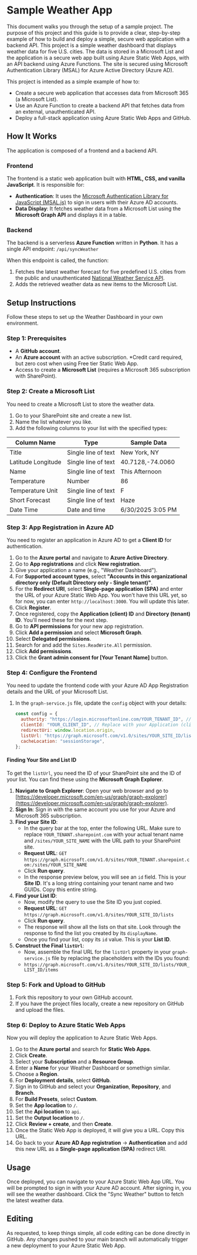 # Sample Weather App

This document walks you through the setup of a sample project. The purpose of this project and this guide is to provide a clear, step-by-step example of how to build and deploy a simple, secure web application with a backend API. This project is a simple weather dashboard that displays weather data for five U.S. cities. The data is stored in a Microsoft List and the application is a secure web app built using Azure Static Web Apps, with an API backend using Azure Functions. The site is secured using Microsoft Authentication Library (MSAL) for Azure Active Directory (Azure AD).

This project is intended as a simple example of how to:

  * Create a secure web application that accesses data from Microsoft 365 (a Microsoft List).
  * Use an Azure Function to create a backend API that fetches data from an external, unauthenticated API.
  * Deploy a full-stack application using Azure Static Web Apps and GitHub.

## How It Works

The application is composed of a frontend and a backend API.

### Frontend

The frontend is a static web application built with **HTML, CSS, and vanilla JavaScript**. It is responsible for:

  * **Authentication**: It uses the [Microsoft Authentication Library for JavaScript (MSAL.js)](https://github.com/AzureAD/microsoft-authentication-library-for-js) to sign in users with their Azure AD accounts.
  * **Data Display**: It fetches weather data from a Microsoft List using the **Microsoft Graph API** and displays it in a table.

### Backend

The backend is a serverless **Azure Function** written in **Python**. It has a single API endpoint: `/api/syncWeather`

When this endpoint is called, the function:

1.  Fetches the latest weather forecast for five predefined U.S. cities from the public and unauthenticated [National Weather Service API](https://www.weather.gov/documentation/services-web-api).
2.  Adds the retrieved weather data as new items to the Microsoft List.

## Setup Instructions

Follow these steps to set up the Weather Dashboard in your own environment.

### Step 1: Prerequisites

  * A **GitHub account**.
  * An **Azure account** with an active subscription.  *Credit card required, but zero cost when using Free tier Static Web App.
  * Access to create a **Microsoft List** (requires a Microsoft 365 subscription with SharePoint).

### Step 2: Create a Microsoft List

You need to create a Microsoft List to store the weather data.

1.  Go to your SharePoint site and create a new list.
2.  Name the list whatever you like.
3.  Add the following columns to your list with the specified types:

| Column Name        | Type                  | Sample Data           |
| ------------------ | --------------------- | --------------------- |
| Title              | Single line of text   | New York, NY          |
| Latitude Longitude | Single line of text   | 40.7128,-74.0060      |
| Name               | Single line of text   | This Afternoon        |
| Temperature        | Number                | 86                    |
| Temperature Unit   | Single line of text   | F                     |
| Short Forecast     | Single line of text   | Haze                  |
| Date Time          | Date and time         | 6/30/2025 3:05 PM     |

### Step 3: App Registration in Azure AD

You need to register an application in Azure AD to get a **Client ID** for authentication.

1.  Go to the **Azure portal** and navigate to **Azure Active Directory**.
2.  Go to **App registrations** and click **New registration**.
3.  Give your application a name (e.g., "Weather Dashboard").
4.  For **Supported account types**, select **"Accounts in this organizational directory only (Default Directory only - Single tenant)"**.
5.  For the **Redirect URI**, select **Single-page application (SPA)** and enter the URL of your Azure Static Web App. You won't have this URL yet, so for now, you can enter `http://localhost:3000`. You will update this later.
6.  Click **Register**.
7.  Once registered, copy the **Application (client) ID** and **Directory (tenant) ID**. You'll need these for the next step.
8.  Go to **API permissions** for your new app registration.
9.  Click **Add a permission** and select **Microsoft Graph**.
10. Select **Delegated permissions**.
11. Search for and add the `Sites.ReadWrite.All` permission.
12. Click **Add permissions**.
13. Click the **Grant admin consent for [Your Tenant Name]** button.

### Step 4: Configure the Frontend

You need to update the frontend code with your Azure AD App Registration details and the URL of your Microsoft List.

1.  In the `graph-service.js` file, update the `config` object with your details:

    ```javascript
    const config = {
      authority: "https://login.microsoftonline.com/YOUR_TENANT_ID", // Replace with your Directory (tenant) ID
      clientId: "YOUR_CLIENT_ID", // Replace with your Application (client) ID
      redirectUri: window.location.origin,
      listUrl: "https://graph.microsoft.com/v1.0/sites/YOUR_SITE_ID/lists/YOUR_LIST_ID/items", // Replace with your list's Graph API URL
      cacheLocation: "sessionStorage",
    };
    ```

#### Finding Your Site and List ID

To get the `listUrl`, you need the ID of your SharePoint site and the ID of your list. You can find these using the **Microsoft Graph Explorer**.

1.  **Navigate to Graph Explorer**: Open your web browser and go to [https://developer.microsoft.com/en-us/graph/graph-explorer](https://developer.microsoft.com/en-us/graph/graph-explorer).
2.  **Sign In**: Sign in with the same account you use for your Azure and Microsoft 365 subscription.
3.  **Find your Site ID**:
      * In the query bar at the top, enter the following URL. Make sure to replace `YOUR_TENANT.sharepoint.com` with your actual tenant name and `/sites/YOUR_SITE_NAME` with the URL path to your SharePoint site.
      * **Request URL**: `GET` `https://graph.microsoft.com/v1.0/sites/YOUR_TENANT.sharepoint.com:/sites/YOUR_SITE_NAME`
      * Click **Run query**.
      * In the response preview below, you will see an `id` field. This is your **Site ID**. It's a long string containing your tenant name and two GUIDs. Copy this entire string.
4.  **Find your List ID**:
      * Now, modify the query to use the Site ID you just copied.
      * **Request URL**: `GET` `https://graph.microsoft.com/v1.0/sites/YOUR_SITE_ID/lists`
      * Click **Run query**.
      * The response will show all the lists on that site. Look through the response to find the list you created by its `displayName`.
      * Once you find your list, copy its `id` value. This is your **List ID**.
5.  **Construct the Final `listUrl`**:
      * Now, assemble the final URL for the `listUrl` property in your `graph-service.js` file by replacing the placeholders with the IDs you found:
      * `https://graph.microsoft.com/v1.0/sites/YOUR_SITE_ID/lists/YOUR_LIST_ID/items`

### Step 5: Fork and Upload to GitHub

1.  Fork this repository to your own GitHub account.
2.  If you have the project files locally, create a new repository on GitHub and upload the files.

### Step 6: Deploy to Azure Static Web Apps

Now you will deploy the application to Azure Static Web Apps.

1.  Go to the **Azure portal** and search for **Static Web Apps**.
2.  Click **Create**.
3.  Select your **Subscription** and a **Resource Group**.
4.  Enter a **Name** for your Weather Dashboard or somethign similar.
5.  Choose a **Region**.
6.  For **Deployment details**, select **GitHub**.
7.  Sign in to GitHub and select your **Organization**, **Repository**, and **Branch**.
8.  For **Build Presets**, select **Custom**.
9.  Set the **App location** to `/`.
10. Set the **Api location** to `api`.
11. Set the **Output location** to `/`.
12. Click **Review + create**, and then **Create**.
13. Once the Static Web App is deployed, it will give you a URL. Copy this URL.
14. Go back to your **Azure AD App registration** -\> **Authentication** and add this new URL as a **Single-page application (SPA)** redirect URI.

## Usage

Once deployed, you can navigate to your Azure Static Web App URL. You will be prompted to sign in with your Azure AD account. After signing in, you will see the weather dashboard. Click the "Sync Weather" button to fetch the latest weather data.

## Editing

As requested, to keep things simple, all code editing can be done directly in GitHub. Any changes pushed to your main branch will automatically trigger a new deployment to your Azure Static Web App.
